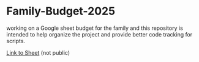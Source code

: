 # Family-Budget-2025
working on a Google sheet budget for the family and this repository is intended to help organize the project and provide better code tracking for scripts.

[Link to Sheet](https://docs.google.com/spreadsheets/d/19PK2_iY5DGidXj68MFxwv6Wcr830Gpz92g8MKXDG-rM/edit?gid=0#gid=0) (not public)
